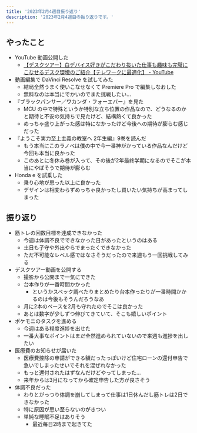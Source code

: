 ```yaml
---
title: '2023年2月4週目振り返り'
description: '2023年2月4週目の振り返りです。'
---
```


## やったこと

- YouTube 動画公開した
  - [【デスクツアー】白デバイス好きがこだわり抜いた仕事も趣味も完璧にこなせるデスク環境のご紹介【テレワークに最適化】 - YouTube](https://www.youtube.com/watch?v=AxGJ_2XvEWk&t=1s)
- 動画編集で DaVinci Resolve を試してみた
  - 結局全然うまく使いこなせなくて Premiere Pro で編集しなおした
  - 無料なのは本当にでかいのでまた挑戦したい…
- 『ブラックパンサー／ワカンダ・フォーエバー』を見た
  - MCU の中で特殊というか特別な立ち位置の作品なので、どうなるのかと期待と不安の気持ちで見たけど、結構熱くて良かった
  - めっちゃ盛り上がった感は特になかったけど今後への期待が膨らむ感じだった
- 『ようこそ実力至上主義の教室へ 2年生編』9巻を読んだ
  - もう本当にこのラノベは僕の中で今一番神がかっている作品なんだけど今回も本当に良かった
  - このあとに冬休み巻が入って、その後が2年最終学期になるのでそこが本当にやばそうで期待が膨らむ
- Honda e を試乗した
  - 乗り心地が思った以上に良かった
  - デザインは相変わらずめっちゃ良かったし買いたい気持ちが高まってしまった

## 振り返り

- 筋トレの回数目標を達成できなかった
  - 今週は体調不良でできなかった日があったというのはある
  - 土日も子守や外出やらでまったくできなかった
  - ただ不可能なレベル感ではなさそうだったので来週もう一回挑戦してみる
- デスクツアー動画を公開する
  - 撮影から公開まで一気にできた
  - 台本作りが一番時間かかった
    - というかスペック調べたりまとめたり台本作ったりが一番時間かかるのは今後もそうんだろうなあ
  - 月に2本のペースを2月も守れたのでそこは良かった
  - あとは数字が少しずつ伸びてきていて、そこも嬉しいポイント
- ポケモニのタスクを進める
  - 今週はある程度進捗を出せた
  - 一番大事なポイントはまだ全然進められていないので来週も進捗を出したい
- 医療費のお知らせが届いた
  - 医療費控除の申請ができる額だったっぽいけど住宅ローンの還付申告で急いでしまったせいでそれを混ぜれなかった
  - もっと還付されたはずなんだけどやってしまった…
  - 来年からは3月になってから確定申告した方が良さそう
- 体調不良だった
  - わりとがっつり体調を崩してしまって仕事は1日休んだし筋トレは2日できなかった
  - 特に原因が思い至らないのがきつい
  - 単純な睡眠不足はありそう
    - 最近毎日2時まで起きてた
